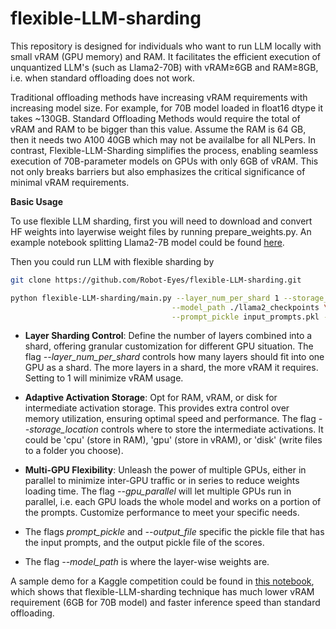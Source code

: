 # flexible-LLM-sharding
This repository is designed for individuals who want to run LLM locally with small vRAM (GPU memory) and RAM. It facilitates the efficient execution of unquantized LLM's (such as Llama2-70B) with vRAM&ge;6GB and RAM&ge;8GB, i.e. when standard offloading does not work.

Traditional offloading methods have increasing vRAM requirements with increasing model size. For example, for 70B model loaded in float16 dtype it takes ~130GB. Standard Offloading Methods would require the total of vRAM and RAM to be bigger than this value. Assume the RAM is 64 GB, then it needs two A100 40GB which may not be availalbe for all NLPers. In contrast, Flexible-LLM-Sharding simplifies the process, enabling seamless execution of 70B-parameter models on GPUs with only 6GB of vRAM. This not only breaks barriers but also emphasizes the critical significance of minimal vRAM requirements.

**Basic Usage**

To use flexible LLM sharding, first you will need to download and convert HF weights into layerwise weight files by running prepare_weights.py. An example notebook splitting Llama2-7B model could be found [here](https://www.kaggle.com/code/junxhuang/split-llama2-7b-weights).

Then you could run LLM with flexible sharding by
```bash
git clone https://github.com/Robot-Eyes/flexible-LLM-sharding.git

python flexible-LLM-sharding/main.py --layer_num_per_shard 1 --storage_location cpu --num_batch 1 \
                                    --model_path ./llama2_checkpoints \
                                    --prompt_pickle input_prompts.pkl --output_file output_score.pkl

```

* **Layer Sharding Control**: Define the number of layers combined into a shard, offering granular customization for different GPU situation. The flag _--layer_num_per_shard_ controls how many layers should fit into one GPU as a shard. The more layers in a shard, the more vRAM it requires. Setting to 1 will minimize vRAM usage.

* **Adaptive Activation Storage**: Opt for RAM, vRAM, or disk for intermediate activation storage. This provides extra control over memory utilization, ensuring optimal speed and performance. The flag _--storage_location_ controls where to store the intermediate activations. It could be 'cpu' (store in RAM), 'gpu' (store in vRAM), or 'disk' (write files to a folder you choose).
  
* **Multi-GPU Flexibility**: Unleash the power of multiple GPUs, either in parallel to minimize inter-GPU traffic or in series to reduce weights loading time. The flag _--gpu_parallel_ will let multiple GPUs run in parallel, i.e. each GPU loads the whole model and works on a portion of the prompts. Customize performance to meet your specific needs.

* The flags _prompt_pickle_ and _--output_file_ specific the pickle file that has the input prompts, and the output pickle file of the scores.

* The flag _--model_path_ is where the layer-wise weights are.

A sample demo for a Kaggle competition could be found in [this notebook](https://www.kaggle.com/junxhuang/running-llm-with-flexible-sharding-technique), which shows that flexible-LLM-sharding technique has much lower vRAM requirement (6GB for 70B model) and faster inference speed than standard offloading.
